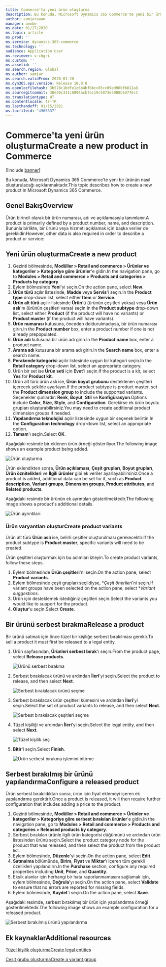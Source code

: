 ```yaml
---
title: Commerce'ta yeni ürün oluşturma
description: Bu konuda, Microsoft Dynamics 365 Commerce'te yeni bir ürünün nasıl oluşturulacağı açıklanmaktadır.
author: samjarawan
manager: annbe
ms.date: 01/27/2020
ms.topic: article
ms.prod: ''
ms.service: dynamics-365-commerce
ms.technology: ''
audience: Application User
ms.reviewer: v-chgri
ms.custom: ''
ms.assetid: ''
ms.search.region: Global
ms.author: samjar
ms.search.validFrom: 2020-01-20
ms.dyn365.ops.version: Release 10.0.8
ms.openlocfilehash: 3b578c1bdfe1c6b4bf66cc85cc09ed906fb812a8
ms.sourcegitcommit: 38d40c331c8894acb7b119c5073e3088b54776c1
ms.translationtype: HT
ms.contentlocale: tr-TR
ms.lasthandoff: 01/15/2021
ms.locfileid: "4965337"
---
```

# <a name="create-a-new-product-in-commerce"></a><span data-ttu-id="d7e4e-103">Commerce'ta yeni ürün oluşturma</span><span class="sxs-lookup"><span data-stu-id="d7e4e-103">Create a new product in Commerce</span></span>


[!include [banner](includes/banner.md)]

<span data-ttu-id="d7e4e-104">Bu konuda, Microsoft Dynamics 365 Commerce'te yeni bir ürünün nasıl oluşturulacağı açıklanmaktadır.</span><span class="sxs-lookup"><span data-stu-id="d7e4e-104">This topic describes how to create a new product in Microsoft Dynamics 365 Commerce.</span></span>

## <a name="overview"></a><span data-ttu-id="d7e4e-105">Genel Bakış</span><span class="sxs-lookup"><span data-stu-id="d7e4e-105">Overview</span></span>

<span data-ttu-id="d7e4e-106">Ürün birincil olarak bir ürün numarası, adı ve açıklamasıyla tanımlanır.</span><span class="sxs-lookup"><span data-stu-id="d7e4e-106">A product is primarily defined by a product number, name, and description.</span></span> <span data-ttu-id="d7e4e-107">Bununla birlikte, bir ürünü veya hizmeti açıklamak için başka veriler de gereklidir:</span><span class="sxs-lookup"><span data-stu-id="d7e4e-107">However, other data is also required in order to describe a product or service:</span></span>

## <a name="create-a-new-product"></a><span data-ttu-id="d7e4e-108">Yeni ürün oluşturma</span><span class="sxs-lookup"><span data-stu-id="d7e4e-108">Create a new product</span></span>

1. <span data-ttu-id="d7e4e-109">Gezinti bölmesinde, **Modüller \> Retail and commerce \> Ürünler ve kategoriler \> Kategoriye göre ürünler**'e gidin.</span><span class="sxs-lookup"><span data-stu-id="d7e4e-109">In the navigation pane, go to **Modules \> Retail and commerce \> Products and categories \> Products by category**.</span></span>
1. <span data-ttu-id="d7e4e-110">Eylem bölmesinde **Yeni**'yi seçin.</span><span class="sxs-lookup"><span data-stu-id="d7e4e-110">On the action pane, select **New**.</span></span>
1. <span data-ttu-id="d7e4e-111">**Ürün türü** açılır listesinde, **Madde** veya **Servis**'i seçin.</span><span class="sxs-lookup"><span data-stu-id="d7e4e-111">In the **Product type** drop-down list, select either **Item** or **Service**.</span></span>
1. <span data-ttu-id="d7e4e-112">**Ürün alt türü** açılır listesinde **Ürün**'ü (ürünün çeşitleri yoksa) veya **Ürün aslı**'nı (ürünün çeşitleri varsa) seçin.</span><span class="sxs-lookup"><span data-stu-id="d7e4e-112">In the **Product subtype** drop-down list, select either **Product** (if the product will have no variants) or **Product master** (if the product will have variants).</span></span>
1. <span data-ttu-id="d7e4e-113">**Ürün numarası** kutusuna, önceden doldurulmadıysa, bir ürün numarası girin.</span><span class="sxs-lookup"><span data-stu-id="d7e4e-113">In the **Product number** box, enter a product number if one is not already prepopulated.</span></span>
1. <span data-ttu-id="d7e4e-114">**Ürün adı** kutusuna bir ürün adı girin.</span><span class="sxs-lookup"><span data-stu-id="d7e4e-114">In the **Product name** box, enter a product name.</span></span>
1. <span data-ttu-id="d7e4e-115">**Arama adı** kutusuna bir arama adı girin.</span><span class="sxs-lookup"><span data-stu-id="d7e4e-115">In the **Search name** box, enter a search name.</span></span>
1. <span data-ttu-id="d7e4e-116">**Perakende kategorisi** açılır listesinde uygun bir kategori seçin.</span><span class="sxs-lookup"><span data-stu-id="d7e4e-116">In the **Retail category** drop-down list, select an appropriate category.</span></span>
1. <span data-ttu-id="d7e4e-117">Ürün bir set ise **Ürün seti** için **Evet**'i seçin.</span><span class="sxs-lookup"><span data-stu-id="d7e4e-117">If the product is a kit, select **Yes** for **Product kit**.</span></span>
1. <span data-ttu-id="d7e4e-118">Ürün alt türü ürün aslı ise, **Ürün boyut grubunu** desteklenen çeşitleri içerecek şekilde ayarlayın.</span><span class="sxs-lookup"><span data-stu-id="d7e4e-118">If the product subtype is product master, set the **Product dimension group** to include the supported variants.</span></span> <span data-ttu-id="d7e4e-119">Seçenekler şunlardır: **Renk**, **Boyut**, **Stil** ve **Konfigürasyon**.</span><span class="sxs-lookup"><span data-stu-id="d7e4e-119">Options include **Color**, **Size**, **Style**, and **Configuration**.</span></span> <span data-ttu-id="d7e4e-120">Gerekirse ek ürün boyutu grupları oluşturabilirsiniz.</span><span class="sxs-lookup"><span data-stu-id="d7e4e-120">You may need to create additional product dimension groups if needed.</span></span>
1. <span data-ttu-id="d7e4e-121">**Yapılandırma teknolojisi** açılır listesinde uygun bir seçenek belirtin.</span><span class="sxs-lookup"><span data-stu-id="d7e4e-121">In the **Configuration technology** drop-down list, select an appropriate option.</span></span>
1. <span data-ttu-id="d7e4e-122">**Tamam**'ı seçin.</span><span class="sxs-lookup"><span data-stu-id="d7e4e-122">Select **OK**.</span></span>

<span data-ttu-id="d7e4e-123">Aşağıdaki resimde bir eklenen ürün örneği gösteriliyor.</span><span class="sxs-lookup"><span data-stu-id="d7e4e-123">The following image shows an example product being added.</span></span>

![Ürün oluşturma](media/create-new-product.png)

<span data-ttu-id="d7e4e-125">Ürün eklendikten sonra, **Ürün açıklaması**, **Çeşit grupları**, **Boyut grupları**, **Ürün öznitelikleri** ve **İlgili ürünler** gibi ek veriler ayarlayabilirsiniz.</span><span class="sxs-lookup"><span data-stu-id="d7e4e-125">Once a product is added, additional data can be set for it, such as **Product description**, **Variant groups**, **Dimension groups**, **Product attributes**, and **Related products**.</span></span>

<span data-ttu-id="d7e4e-126">Aşağıdaki resimde bir ürünün ek ayrıntıları gösterilmektedir.</span><span class="sxs-lookup"><span data-stu-id="d7e4e-126">The following image shows a product's additional details.</span></span>

![Ürün ayrıntıları](media/create-new-product-2.png)

### <a name="create-product-variants"></a><span data-ttu-id="d7e4e-128">Ürün varyantları oluştur</span><span class="sxs-lookup"><span data-stu-id="d7e4e-128">Create product variants</span></span>

<span data-ttu-id="d7e4e-129">Ürün alt türü **Ürün aslı** ise, belirli çeşitler oluşturulması gerekecektir.</span><span class="sxs-lookup"><span data-stu-id="d7e4e-129">If the product subtype is **Product master**, specific variants will need to be created.</span></span> 

<span data-ttu-id="d7e4e-130">Ürün çeşitleri oluşturmak için bu adımları izleyin.</span><span class="sxs-lookup"><span data-stu-id="d7e4e-130">To create product variants, follow these steps.</span></span>

1. <span data-ttu-id="d7e4e-131">Eylem bölmesinde **Ürün çeşitleri**'ni seçin.</span><span class="sxs-lookup"><span data-stu-id="d7e4e-131">On the action pane, select **Product variants**.</span></span>
1. <span data-ttu-id="d7e4e-132">Eylem bölmesinde çeşit grupları seçildiyse, \**Çeşit önerileri*'ni seçin.</span><span class="sxs-lookup"><span data-stu-id="d7e4e-132">If variant groups have been selected on the action pane, select \**Variant suggestions*.</span></span>
1. <span data-ttu-id="d7e4e-133">Ürün için desteklemek istediğiniz çeşitleri seçin.</span><span class="sxs-lookup"><span data-stu-id="d7e4e-133">Select the variants you would like to support for the product.</span></span>
1. <span data-ttu-id="d7e4e-134">**Oluştur**'u seçin.</span><span class="sxs-lookup"><span data-stu-id="d7e4e-134">Select **Create**.</span></span>

## <a name="release-a-product"></a><span data-ttu-id="d7e4e-135">Bir ürünü serbest bırakma</span><span class="sxs-lookup"><span data-stu-id="d7e4e-135">Release a product</span></span>

<span data-ttu-id="d7e4e-136">Bir ürünü satmak için önce tüzel bir kişiliğe serbest bırakılması gerekir.</span><span class="sxs-lookup"><span data-stu-id="d7e4e-136">To sell a product it must first be released to a legal entity.</span></span>

1. <span data-ttu-id="d7e4e-137">Ürün sayfasından, **Ürünleri serbest bırak**'ı seçin.</span><span class="sxs-lookup"><span data-stu-id="d7e4e-137">From the product page, select **Release products**.</span></span>

    ![Ürünü serbest bırakma](media/create-new-product-3.png)

1. <span data-ttu-id="d7e4e-139">Serbest bırakılacak ürünü ve ardından **İleri**'yi seçin.</span><span class="sxs-lookup"><span data-stu-id="d7e4e-139">Select the product to release, and then select **Next**.</span></span>

    ![Serbest bırakılacak ürünü seçme](media/create-new-product-4.png)

1. <span data-ttu-id="d7e4e-141">Serbest bırakılacak ürün çeşitleri kümesini ve ardından **İleri**'yi seçin.</span><span class="sxs-lookup"><span data-stu-id="d7e4e-141">Select the set of product variants to release, and then select **Next**.</span></span>

    ![Serbest bırakılacak çeşitleri seçme](media/create-new-product-5.png)

1. <span data-ttu-id="d7e4e-143">Tüzel kişiliği ve ardından **İleri**'yi seçin.</span><span class="sxs-lookup"><span data-stu-id="d7e4e-143">Select the legal entity, and then select **Next**.</span></span>

    ![Tüzel kişilik seç](media/create-new-product-6.png)

1. <span data-ttu-id="d7e4e-145">**Bitir**'i seçin.</span><span class="sxs-lookup"><span data-stu-id="d7e4e-145">Select **Finish**.</span></span>

    ![Ürün serbest bırakma işlemini bitirme](media/create-new-product-7.png)

## <a name="configure-a-released-product"></a><span data-ttu-id="d7e4e-147">Serbest bırakılmış bir ürünü yapılandırma</span><span class="sxs-lookup"><span data-stu-id="d7e4e-147">Configure a released product</span></span>

<span data-ttu-id="d7e4e-148">Ürün serbest bırakıldıktan sonra, ürün için fiyat eklemeyi içeren ek yapılandırma gerektirir.</span><span class="sxs-lookup"><span data-stu-id="d7e4e-148">Once a product is released, it will then require further configuration that includes adding a price to the product.</span></span>

1. <span data-ttu-id="d7e4e-149">Gezinti bölmesinde, **Modüller \> Retail and commerce \> Ürünler ve kategoriler \> Kategoriye göre serbest bırakılan ürünler**'e gidin.</span><span class="sxs-lookup"><span data-stu-id="d7e4e-149">In the navigation pane, go to **Modules \> Retail and commerce \> Products and categories \> Released products by category**.</span></span>
1. <span data-ttu-id="d7e4e-150">Serbest bırakılan ürünle ilgili ürün kategorisi düğümünü ve ardından ürün listesinden ürünü seçin.</span><span class="sxs-lookup"><span data-stu-id="d7e4e-150">Select the product category node for the product that was released, and then select the product from the product list.</span></span>
1. <span data-ttu-id="d7e4e-151">Eylem bölmesinde, **Düzenle**'yi seçin.</span><span class="sxs-lookup"><span data-stu-id="d7e4e-151">On the action pane, select **Edit**.</span></span>
1. <span data-ttu-id="d7e4e-152">**Satınalma** bölümünde, **Birim**, **Fiyat** ve **Miktar**'ı içeren tüm gerekli özellikleri yapılandırın.</span><span class="sxs-lookup"><span data-stu-id="d7e4e-152">In the **Purchase** section, configure any required properties including **Unit**, **Price**,  and **Quantity**.</span></span>
1. <span data-ttu-id="d7e4e-153">Eksik alanlar için herhangi bir hata raporlanmamasını sağlamak için, eylem bölmesinde, **Doğrula**'yı seçin.</span><span class="sxs-lookup"><span data-stu-id="d7e4e-153">On the action pane, select **Validate** to ensure that no errors are reported for missing fields.</span></span>
1. <span data-ttu-id="d7e4e-154">Eylem bölmesinde, **Kaydet**'i seçin.</span><span class="sxs-lookup"><span data-stu-id="d7e4e-154">On the action pane, select **Save**.</span></span>

<span data-ttu-id="d7e4e-155">Aşağıdaki resimde, serbest bırakılmış bir ürün için yapılandırma örneği gösterilmektedir.</span><span class="sxs-lookup"><span data-stu-id="d7e4e-155">The following image shows an example configuration for a released product.</span></span>

![Serbest bırakılmış ürünü yapılandırma](media/create-new-product-8.png)

## <a name="additional-resources"></a><span data-ttu-id="d7e4e-157">Ek kaynaklar</span><span class="sxs-lookup"><span data-stu-id="d7e4e-157">Additional resources</span></span>

[<span data-ttu-id="d7e4e-158">Tüzel kişilik oluşturma</span><span class="sxs-lookup"><span data-stu-id="d7e4e-158">Create legal entities</span></span>](channels-legal-entities.md)

[<span data-ttu-id="d7e4e-159">Çeşit grubu oluşturma</span><span class="sxs-lookup"><span data-stu-id="d7e4e-159">Create a variant group</span></span>](create-variant-group.md) 
